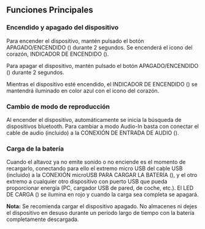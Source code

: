 ## Funciones Principales

### Encendido y apagado del dispositivo

Para encender el dispositivo, mantén pulsado el botón APAGADO/ENCENDIDO () durante 2 segundos. Se encenderá el icono del corazón, INDICADOR DE ENCENDIDO ().

Para apagar el dispositivo, mantén pulsado el botón APAGADO/ENCENDIDO () durante 2 segundos.

Mientras el dispositivo esté encendido, el INDICADOR DE ENCENDIDO () se mantendrá iluminado en color azul con el icono del corazón.

### Cambio de modo de reproducción

Al encender el dispositivo, automáticamente se inicia la búsqueda de dispositivos bluetooth. Para cambiar a modo Audio-In basta con conectar el cable de audio (incluido) a la CONEXIÓN DE ENTRADA DE AUDIO ().

### Carga de la batería

Cuando el altavoz ya no emite sonido o no enciende es el momento de recargarlo, conectando para ello el extremo micro USB del cable USB (incluido) a la CONEXIÓN microUSB PARA CARGAR LA BATERÍA (), y el otro extremo a cualquier otro dispositivo con puerto USB que pueda proporcionar energía (PC, cargador USB de pared, de coche, etc.). El LED DE CARGA () se ilumina en rojo y cuando la carga sea completa se apagará.

**Nota:** Se recomienda cargar el dispositivo apagado. No almacenes ni dejes el dispositivo en desuso durante un período largo de tiempo con la batería completamente descargada.
